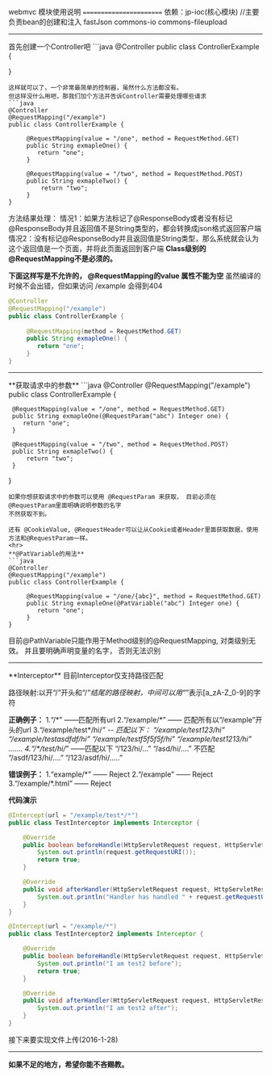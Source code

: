 webmvc 模块使用说明
`======================`
依赖：jp-ioc(核心模块) //主要负责bean的创建和注入
      fastJson
      commons-io
      commons-fileupload
<hr>
首先创建一个Controller吧
```java
@Controller
public class ControllerExample {

}
```
这样就可以了，一个非常最简单的控制器，虽然什么方法都没有。
但这样没什么用吧，那我们加个方法并告诉Controller需要处理哪些请求
```java
@Controller
@RequestMapping("/example")
public class ControllerExample {
      
     @RequestMapping(value = "/one", method = RequestMethod.GET) 
     public String exmapleOne() {
        return "one";
     }
     
     @RequestMapping(value = "/two", method = RequestMethod.POST) 
     public String exmapleTwo() {
         return "two";
     }
}
```
方法结果处理：
 情况1：如果方法标记了@ResponseBody或者没有标记@ResponseBody并且返回值不是String类型的，都会转换成json格式返回客户端
 情况2：没有标记@ResponseBody并且返回值是String类型，那么系统就会认为这个返回值是一个页面，并将此页面返回到客户端
**Class级别的@RequestMapping不是必须的。**


**下面这样写是不允许的， @RequestMapping的value 属性不能为空**
虽然编译的时候不会出错，但如果访问 /example 会得到404
```java
@Controller
@RequestMapping("/example")
public class ControllerExample {
      
     @RequestMapping(method = RequestMethod.GET) 
     public String exmapleOne() {
        return "one";
     } 
}
```
<hr>
**获取请求中的参数**
```java
@Controller
@RequestMapping("/example")
public class ControllerExample {
      
     @RequestMapping(value = "/one", method = RequestMethod.GET) 
     public String exmapleOne(@RequestParam("abc") Integer one) {
        return "one";
     }
     
     @RequestMapping(value = "/two", method = RequestMethod.POST) 
     public String exmapleTwo() {
         return "two";
     }
}
```
如果你想获取请求中的参数可以使用 @RequestParam 来获取， 目前必须在 @RequestParam里面明确说明参数的名字
不然获取不到。

还有 @CookieValue, @RequestHeader可以让从Cookie或者Header里面获取数据，使用方法和@RequestParam一样。
<hr>
**@PatVariable的用法**
```java
@Controller
@RequestMapping("/example")
public class ControllerExample {
      
     @RequestMapping(value = "/one/{abc}", method = RequestMethod.GET) 
     public String exmapleOne(@PatVariable("abc") Integer one) {
        return "one";
     }
}
```
目前@PathVariable只能作用于Method级别的@RequestMapping, 对类级别无效。
并且要明确声明变量的名字， 否则无法识别

<hr>
**Interceptor**
目前Interceptor仅支持路径匹配

路径映射:以开“/”开头和“/*”结尾的路径映射，中间可以用“*”表示[a_zA-Z_0-9]的字符

**正确例子：**
 1.“/\*” ——匹配所有url
 2.“/example/\*” —— 匹配所有以“/example”开头的url
 3.“/example/test\*/hi/*” -- 匹配以下：
    “/example/test123/hi”
    “/example/testasdfdf/hi”
    “/example/testf5f5f5f/hi”
    “/example/test1213/hi”
    .......
 4.“/\*/test/hi/*” ——匹配以下
     “/123/hi/...”
     “/asd/hi/....”
     不匹配
     “/asdf/123/hi/....”
     “/123/asdf/hi/.....”
     
**错误例子：**
    1.“example/\*” —— Reject
    2.“/example”  —— Reject
    3.“/example/\*.html” —— Reject

**代码演示**
```java
@Intercept(url = "/example/test*/*")
public class TestInterceptor implements Interceptor {

    @Override
    public boolean beforeHandle(HttpServletRequest request, HttpServletResponse response, Object handler) {
        System.out.println(request.getRequestURI());
        return true;
    }

    @Override
    public void afterHandler(HttpServletRequest request, HttpServletResponse response, Object handle) {
        System.out.println("Handler has handled " + request.getRequestURI());
    }
}

@Intercept(url = "/example/*")
public class TestInterceptor2 implements Interceptor {

    @Override
    public boolean beforeHandle(HttpServletRequest request, HttpServletResponse response, Object handler) {
        System.out.println("I am test2 before");
        return true;
    }

    @Override
    public void afterHandler(HttpServletRequest request, HttpServletResponse response, Object handle) {
        System.out.println("I am test2 after");
    }
}

```

接下来要实现文件上传(2016-1-28)

<hr>

**如果不足的地方，希望你能不吝赐教。**